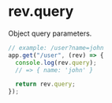 # rev.query

Object query parameters.

```js
// example: /user?name=john
app.get("/user", (rev) => {
  console.log(rev.query);
  // => { name: 'john' }

  return rev.query;
});
```
